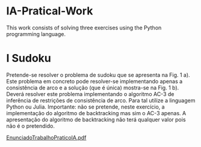 # IA-Pratical-Work

This work consists of solving three exercises using the Python programming language.

# I Sudoku
Pretende-se resolver o problema de sudoku que se apresenta na Fig. 1 a). Este problema em concreto pode
resolver-se implementando apenas a consistência de arco e a solução (que é única) mostra-se na Fig. 1 b).
Deverá resolver este problema implementando o algoritmo AC-3 de inferência de restrições de consistência
de arco. Para tal utilize a linguagem Python ou Julia. Importante: não se pretende, neste exercício, a
implementação do algoritmo de backtracking mas sim o AC-3 apenas. A apresentação do algoritmo de
backtracking não terá qualquer valor pois não é o pretendido.








[EnunciadoTrabalhoPraticoIA.pdf](https://github.com/ruben42/IA-Pratical-Work/files/7707265/EnunciadoTrabalhoPraticoIA.pdf)
